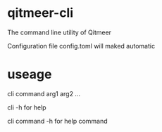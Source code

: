 # qitmeer-cli
The command line utility of Qitmeer

Configuration file config.toml  will maked automatic 

# useage

cli command arg1 arg2 ...

cli -h for help

cli command -h for help command


